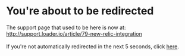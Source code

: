 # You're about to be redirected
The support page that used to be here is now at:
<br />
<a href="http://support.loader.io/article/79-new-relic-integration">http://support.loader.io/article/79-new-relic-integration</a>
<br />
<br />
If you're not automatically redirected in the next 5 seconds, click <a href="http://support.loader.io/article/79-new-relic-integration">here</a>. 

<div id="spacer"></div>

